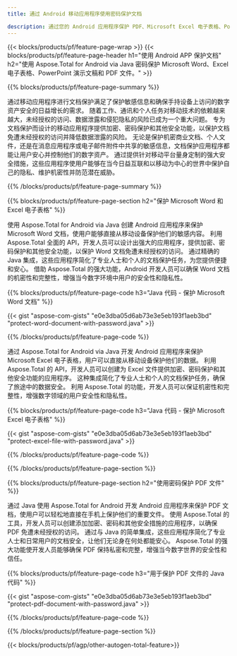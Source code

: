 ```yaml
---
title: 通过 Android 移动应用程序使用密码保护文档 

description: 通过您的 Android 应用程序保护 PDF、Microsoft Excel 电子表格、PowerPoint 演示文稿和 Word 文档。 轻松应用密码。
---
```


{{< blocks/products/pf/feature-page-wrap >}}
{{< blocks/products/pf/feature-page-header h1="使用 Android APP 保护文档" h2="使用 Aspose.Total for Android via Java 密码保护 Microsoft Word、Excel 电子表格、PowerPoint 演示文稿和 PDF 文件。" >}}

{{% blocks/products/pf/feature-page-summary %}}

通过移动应用程序进行文档保护满足了保护敏感信息和确保手持设备上访问的数字资产安全的日益增长的需求。 随着工作、通讯和个人任务对移动技术的依赖越来越大，未经授权的访问、数据泄露和侵犯隐私的风险已成为一个重大问题。 专为文档保护而设计的移动应用程序提供加密、密码保护和其他安全功能，以保护文档免遭未经授权的访问并降低数据泄露的风险。 无论是保护机密商业文档、个人文件，还是在消息应用程序或电子邮件附件中共享的敏感信息，文档保护应用程序都能让用户安心并控制他们的数字资产。 通过提供针对移动平台量身定制的强大安全措施，这些应用程序使用户能够在当今日益互联和以移动为中心的世界中保护自己的隐私、维护机密性并防范潜在威胁。

{{% /blocks/products/pf/feature-page-summary  %}}


{{% blocks/products/pf/feature-page-section  h2="保护 Microsoft Word 和 Excel 电子表格" %}}

使用 Aspose.Total for Android via Java 创建 Android 应用程序来保护 Microsoft Word 文档，使用户能够直接从移动设备保护他们的敏感内容。 利用 Aspose.Total 全面的 API，开发人员可以设计出强大的应用程序，提供加密、密码保护和其他安全功能，以保护 Word 文档免遭未经授权的访问。 通过精确的 Java 集成，这些应用程序简化了专业人士和个人的文档保护任务，为您提供便捷和安心。 借助 Aspose.Total 的强大功能，Android 开发人员可以确保 Word 文档的机密性和完整性，增强当今数字环境中用户的安全性和隐私性。

{{% blocks/products/pf/feature-page-code h3="Java 代码 - 保护 Microsoft Word 文档" %}}

{{< gist "aspose-com-gists" "e0e3dba05d6ab73e3e5eb193f1aeb3bd" "protect-word-document-with-password.java" >}}

{{% /blocks/products/pf/feature-page-code  %}}

通过 Aspose.Total for Android via Java 开发 Android 应用程序来保护 Microsoft Excel 电子表格，用户可以直接从移动设备保护他们的数据。 利用 Aspose.Total 的 API，开发人员可以创建为 Excel 文件提供加密、密码保护和其他安全功能的应用程序。 这种集成简化了专业人士和个人的文档保护任务，确保了旅途中的数据安全。 利用 Aspose.Total 的功能，开发人员可以保证机密性和完整性，增强数字领域的用户安全性和隐私性。

{{% blocks/products/pf/feature-page-code h3="Java 代码 - 保护 Microsoft Excel 电子表格" %}}

{{< gist "aspose-com-gists" "e0e3dba05d6ab73e3e5eb193f1aeb3bd" "protect-excel-file-with-password.java" >}}

{{% /blocks/products/pf/feature-page-code  %}}

{{% /blocks/products/pf/feature-page-section %}}

{{% blocks/products/pf/feature-page-section  h2="使用密码保护 PDF 文件" %}}

通过 Java 使用 Aspose.Total for Android 开发 Android 应用程序来保护 PDF 文档，使用户可以轻松地直接在手机上保护他们的重要文件。 使用 Aspose.Total 的工具，开发人员可以创建添加加密、密码和其他安全措施的应用程序，以确保 PDF 免遭未经授权的访问。 通过与 Java 的简单集成，这些应用程序简化了专业人士和日常用户的文档安全，让他们无论身在何处都能安心。 Aspose.Total 的强大功能使开发人员能够确保 PDF 保持私密和完整，增强当今数字世界的安全性和信任。

{{% blocks/products/pf/feature-page-code h3="用于保护 PDF 文件的 Java 代码" %}}

{{< gist "aspose-com-gists" "e0e3dba05d6ab73e3e5eb193f1aeb3bd" "protect-pdf-document-with-password.java" >}}

{{% /blocks/products/pf/feature-page-code  %}}

{{% /blocks/products/pf/feature-page-section %}}

{{< blocks/products/pf/agp/other-autogen-total-feature>}}